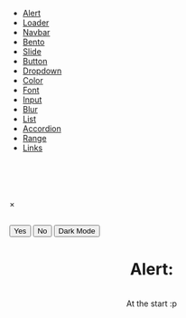 <!DOCTYPE html>
<html lang="en">
<head>
  <meta charset="UTF-8">
  <meta name="viewport" content="width=device-width, initial-scale=1">
  <link rel="stylesheet" href="https://raw.githack.com/JokeFat/modernity/main/css/stylify2fix.css"></link>
<nav class="navbar" bg="grayscale30">
    <div class="container">
      <ul class="nav-list">
        <li class="nav-item"><a href="#a" class="nav-link">Alert</a></li>
        <li class="nav-item"><a href="#l" class="nav-link">Loader</a></li>
        <li class="nav-item"><a href="#n" class="nav-link">Navbar</a></li>
        <li class="nav-item"><a href="#b" class="nav-link">Bento</a></li>
        <li class="nav-item"><a href="#s" class="nav-link">Slide</a></li>
        <li class="nav-item"><a href="#u" class="nav-link">Button</a></li>
        <li class="nav-item"><a href="#d" class="nav-link">Dropdown</a></li>
        <li class="nav-item"><a href="#c" class="nav-link">Color</a></li>
        <li class="nav-item"><a href="#f" class="nav-link">Font</a></li>
        <li class="nav-item"><a href="#i" class="nav-link">Input</a></li>
        <li class="nav-item"><a href="#bb" class="nav-link">Blur</a></li>
        <li class="nav-item"><a href="#ll" class="nav-link">List</a></li>
        <li class="nav-item"><a href="#aa" class="nav-link">Accordion</a></li>
        <li class="nav-item"><a href="#r" class="nav-link">Range</a></li>
        <li class="nav-item"><a href="#li" class="nav-link">Links</a></li>
      </ul>
    </div>
</nav>
</head>
<body bg="grayscale1">
<br />
<br />
<br />
<br />
<!--Alert-->
<link href="https://raw.githack.com/JokeFat/modernity/main/css/style.css" rel="stylesheet">
  <div class="modal" id="myModal">
    <div class="modal-content" id="modalContent">
      <span class="close" onclick="closeModal()">&times;</span>
      <h2 id="modalTitle"></h2>
      <p id="modalText"></p>
      <div class="modal-buttons">
        <button onclick="onYes()">Yes</button>
        <button onclick="onNo()">No</button>
        <button onclick="toggleDarkMode()" >Dark Mode</button>
      </div>
    </div>
  </div>
  <script src="https://raw.githack.com/JokeFat/modernity/main/js/script.js"></script>
  <script>
    setModalContent("Stylify.CSS", "Alpha launch of Stylify.CSS!");
  </script>
  <center>
<div class="bento-grid" bg="grayscale30" id="a" style="border-radius:10px;width:90%;overflow-y:hidden;overflow-x:auto" cg="grayscale1">
<h1 cg="pink30">Alert:</h1>
<p style="margin-top:35px">At the start :p</p>
</div>
</center>
<!--Load-->
<center>
<br />
<br />
<div class="loading-overlay" id="loadingOverlay">
    <div class="loading-spinner"></div>
  </div>
  <script>const navLinks = document.querySelectorAll('.nav-link');
    const loadingOverlay = document.getElementById('loadingOverlay');

    navLinks.forEach(link => {
      link.addEventListener('click', (e) => {
        e.preventDefault();
        loadingOverlay.classList.add('loading');
        const targetId = link.getAttribute('href').substring(1);
        const targetSection = document.getElementById(targetId);

        if (targetSection) {
          window.scrollTo({
            top: targetSection.offsetTop - 50,
            behavior: 'smooth'
          });

          setTimeout(() => {
            loadingOverlay.classList.remove('loading');
          }, 600);
        }
      });
    });

    window.addEventListener('load', () => {
      loadingOverlay.classList.add('loading');
      setTimeout(() => {
        loadingOverlay.classList.remove('loading');
      }, 2000);
    });</script>
    <div class="bento-grid" bg="grayscale30" cg="grayscale1" id="l" style="border-radius:10px;width:90%;overflow-y:hidden;overflow-x:auto">
    <center><h1 cg="pink30">Loader:</h1></center>
    <p style="margin-top:35px">At the start of the code again!</p>
    </div>
<!--Navbar-->
<br />
<br />
<div class="bento-grid" bg="grayscale30" style="border-radius:10px;width:90%;overflow-y:hidden;overflow-x:auto" id="n">
 <h1 cg="pink30">Navbar:</h1>
    <nav style="background:rgba(110, 0, 209, 0.17);box-shadow:0 8px 32px 0 rgba(31, 38, 135, 0);backdrop-filter:blur(12.1px);border:.5px solid rgba(255, 255, 255, 0.2);" cg="grayscale1"><p style="margin-top:35px">Looks better at the start of the code...</p></nav>
    </div>
    <br />
    <br />
<!--Bento-->
<div class="bento-grid" bg="grayscale30" style="border-radius:10px; width:90%;overflow-y:hidden;overflow-x:auto" id="b">
    <h1 cg="pink30">Bento:</h1>
    <br />
    <div class="bento-cell" bg="grayscale1">
            <div class="content">
                <h2 font="serif" grad="fire-and-ice">Bento Cell 1</h2>
                <u><p>Lorem ipsum dolor sit amet, consectetur adipiscing elit.</p></u>
            </div>
        </div>
        <div class="bento-cell" bg="grayscale1">
            <div class="content">
                <h2 font="palatino" grad="ocean-wave">Bento Cell 2</h2>
                <u><p>Nulla facilisi. Phasellus bibendum magna vel magna dapibus, ut tincidunt arcu dictum.</p></u>
            </div>
        </div>
        <div class="bento-cell" bg="grayscale1">
            <div class="content">
                <h2 font="times" grad="cotton-candy">Bento Cell 3</h2>
                <u><p>Pellentesque habitant morbi tristique senectus et netus et malesuada fames ac turpis egestas.</p></u>
            </div>
        </div>
        <br />
    </div>
    <br />
    <br />
<!--Slide-->
<div class="bento-grid" bg="grayscale30" style="border-radius:10px; width:90%;" id="s">
    <h1 cg="pink30">Slides:</h1>
    <br />
    <div class="slider-container">
        <input type="radio" name="slide" id="slide1" checked>
        <input type="radio" name="slide" id="slide2">
        <input type="radio" name="slide" id="slide3">
        <input type="radio" name="slide" id="slide4">
        <div class="slides">
            <div class="slide" grad="sapphire-skies">
                <h2 grad="sapphire-skies">Slide 1</h2>
                <p grad="sapphire-skies">Lorem ipsum dolor sit amet, consectetur adipiscing elit.</p>
            </div>
            <div class="slide" grad="rose-blush">
                <h2 grad="rose-blush">Slide 2</h2>
                <p grad="rose-blush">Nulla facilisi. Phasellus bibendum magna vel magna dapibus.</p>
            </div>
            <div class="slide" grad="leafy-greens">
                <h2 grad="leafy-greens">Slide 3</h2>
                <p grad="leafy-greens">Pellentesque habitant morbi tristique senectus et netus et malesuada fames ac turpis egestas.</p>
            </div>
            <div class="slide" grad="twilight-forest">
                <h2 grad="twilight-forest">Slide 4</h2>
                <p grad="twilight-forest">Suspendisse potenti. Ut malesuada sapien vel justo fermentum ultrices.</p>
            </div>
        </div>
        <div class="slider-nav">
            <label for="slide1"></label>
            <label for="slide2"></label>
            <label for="slide3"></label>
            <label for="slide4"></label>
        </div>
    </div>
    </div>
    <br />
    <br />
<!--Button-->
<div class="bento-grid" bg="grayscale30" style="border-radius:10px; width:90%;" id="u">
    <h1 cg="pink30">Buttons:</h1>
    <div class="bento-grid" bg="black" style="border-radius:10px;">
    <button grad="sunset-blaze">Click Me</button> 
<button>Click Me</button> 
<button grad="dreamy-night">Click Me</button>
    </div>
</div>
    <br />
    <br />
<!--Dropdown-->
</center>
<div class="bento-grid" bg="grayscale30" style="border-radius:10px; width:90%;" id="d">
    <center><h1 cg="pink30">Dropdowns:</h1></center>
  <div class="dropdown"> 
  <button class="dropbtn" style="margin-top:25px" bg="red5">Dropdown</button>
   <button class="dropbtn" style="margin-top:25px" bg="red5">Dropdown</button>
  <div id="tdr">
    <a href="#">Link 1</a>
    <a href="#">Link 2</a>
    <a href="#">Link 3</a>
    </div>
    </div>
    </div>
    <br />
    <br />
<!--Colors-->
<center>
  <div class="bento-grid" bg="grayscale30" style="border-radius:10px; width:90%;">
    <center><h1 cg="pink30" id="c">Colors:</h1><h2 cg="pink30">(bg=""/cg="")</h2></center>
    <!--Red-->
      <div class="bento-cell" cg="grayscale1" style="border-radius:5px;"><div bg="grayscale1" style="overflow-y: auto; overflow-x: hidden;"><h1 cg="grayscale30"><center>[Red]</center></h1><div bg="red1" style="border-radius:3px;"><h2 style="margin-top:-10px;"><center>red1</center><br /><br /><br /><br /></h2></div></div><br /><br /><div bg="red2" style="border-radius:3px;"><h2 style="margin-top:-10px;"><center>red2</center><br /><br /><br /><br /></h2></div><br /><br /><div bg="red3" style="border-radius:3px;"><h2 style="margin-top:-10px;"><center>red3</center><br /><br /><br /><br /></h2></div><br /><br /><div bg="red4" style="border-radius:3px;"><h2 style="margin-top:-10px;"><center>red4</center><br /><br /><br /><br /></h2></div><br /><br /><div bg="red5" style="border-radius:3px;"><h2 style="margin-top:-10px;"><center>red5</center><br /><br /><br /><br /></h2></div><br /><br /><div bg="red6" style="border-radius:3px;"><h2 style="margin-top:-10px;"><center>red6</center><br /><br /><br /><br /></h2></div><br /><br /><div bg="red7" style="border-radius:3px;"><h2 style="margin-top:-10px;"><center>red7</center><br /><br /><br /><br /></h2></div><br /><br /><div bg="red8" style="border-radius:3px;"><h2 style="margin-top:-10px;"><center>red8</center><br /><br /><br /><br /></h2></div><br /><br /><div bg="red9" style="border-radius:3px;"><h2 style="margin-top:-10px;"><center>red9</center><br /><br /><br /><br /></h2></div><br /><br /><div bg="red10" style="border-radius:3px;"><h2 style="margin-top:-10px;"><center>red10</center><br /><br /><br /><br /></h2></div><br /><br /><div bg="red11" style="border-radius:3px;"><h2 style="margin-top:-10px;"><center>red11</center><br /><br /><br /><br /></h2></div><br /><br /><div bg="red12" style="border-radius:3px;"><h2 style="margin-top:-10px;"><center>red12</center><br /><br /><br /><br /></h2></div><br /><br /><div bg="red13" style="border-radius:3px;"><h2 style="margin-top:-10px;"><center>red13</center><br /><br /><br /><br /></h2></div><br /><br /><div bg="red14" style="border-radius:3px;"><h2 style="margin-top:-10px;"><center>red14</center><br /><br /><br /><br /></h2></div><br /><br /><div bg="red15" style="border-radius:3px;"><h2 style="margin-top:-10px;"><center>red15</center><br /><br /><br /><br /></h2></div><br /><br /><center><p>Up to 30!</p></center></div>
    <!--Blue-->
    <div class="bento-cell" cg="grayscale1" style="border-radius:5px;"><div bg="grayscale1" style="overflow-y: auto; overflow-x: hidden;"><h1 cg="grayscale30"><center>[Blue]</center></h1><div bg="blue1" style="border-radius:3px;"><h2 style="margin-top:-10px;"><center>blue1</center><br /><br /><br /><br /></h2></div></div><br /><br /><div bg="blue2" style="border-radius:3px;"><h2 style="margin-top:-10px;"><center>blue2</center><br /><br /><br /><br /></h2></div><br /><br /><div bg="blue3" style="border-radius:3px;"><h2 style="margin-top:-10px;"><center>blue3</center><br /><br /><br /><br /></h2></div><br /><br /><div bg="blue4" style="border-radius:3px;"><h2 style="margin-top:-10px;"><center>blue4</center><br /><br /><br /><br /></h2></div><br /><br /><div bg="blue5" style="border-radius:3px;"><h2 style="margin-top:-10px;"><center>blue5</center><br /><br /><br /><br /></h2></div><br /><br /><div bg="blue6" style="border-radius:3px;"><h2 style="margin-top:-10px;"><center>blue6</center><br /><br /><br /><br /></h2></div><br /><br /><div bg="blue7" style="border-radius:3px;"><h2 style="margin-top:-10px;"><center>blue7</center><br /><br /><br /><br /></h2></div><br /><br /><div bg="blue8" style="border-radius:3px;"><h2 style="margin-top:-10px;"><center>blue8</center><br /><br /><br /><br /></h2></div><br /><br /><div bg="blue9" style="border-radius:3px;"><h2 style="margin-top:-10px;"><center>blue9</center><br /><br /><br /><br /></h2></div><br /><br /><div bg="blue10" style="border-radius:3px;"><h2 style="margin-top:-10px;"><center>blue10</center><br /><br /><br /><br /></h2></div><br /><br /><div bg="blue11" style="border-radius:3px;"><h2 style="margin-top:-10px;"><center>blue11</center><br /><br /><br /><br /></h2></div><br /><br /><div bg="blue12" style="border-radius:3px;"><h2 style="margin-top:-10px;"><center>blue12</center><br /><br /><br /><br /></h2></div><br /><br /><div bg="blue13" style="border-radius:3px;"><h2 style="margin-top:-10px;"><center>blue13</center><br /><br /><br /><br /></h2></div><br /><br /><div bg="blue14" style="border-radius:3px;"><h2 style="margin-top:-10px;"><center>blue14</center><br /><br /><br /><br /></h2></div><br /><br /><div bg="blue15" style="border-radius:3px;"><h2 style="margin-top:-10px;"><center>blue15</center><br /><br /><br /><br /></h2></div><br /><br /><center><p>Up to 30!</p></center></div>
    <!--Green-->
    <div class="bento-cell" cg="grayscale1" style="border-radius:5px;"><div bg="grayscale1" style="overflow-y: auto; overflow-x: hidden;"><h1 cg="grayscale30"><center>[Green]</center></h1><div bg="green1" style="border-radius:3px;"><h2 style="margin-top:-10px;"><center>green1</center><br /><br /><br /><br /></h2></div></div><br /><br /><div bg="green2" style="border-radius:3px;"><h2 style="margin-top:-10px;"><center>green2</center><br /><br /><br /><br /></h2></div><br /><br /><div bg="green3" style="border-radius:3px;"><h2 style="margin-top:-10px;"><center>green3</center><br /><br /><br /><br /></h2></div><br /><br /><div bg="green4" style="border-radius:3px;"><h2 style="margin-top:-10px;"><center>green4</center><br /><br /><br /><br /></h2></div><br /><br /><div bg="green5" style="border-radius:3px;"><h2 style="margin-top:-10px;"><center>green5</center><br /><br /><br /><br /></h2></div><br /><br /><div bg="green6" style="border-radius:3px;"><h2 style="margin-top:-10px;"><center>green6</center><br /><br /><br /><br /></h2></div><br /><br /><div bg="green7" style="border-radius:3px;"><h2 style="margin-top:-10px;"><center>green7</center><br /><br /><br /><br /></h2></div><br /><br /><div bg="green8" style="border-radius:3px;"><h2 style="margin-top:-10px;"><center>green8</center><br /><br /><br /><br /></h2></div><br /><br /><div bg="green9" style="border-radius:3px;"><h2 style="margin-top:-10px;"><center>green9</center><br /><br /><br /><br /></h2></div><br /><br /><div bg="green10" style="border-radius:3px;"><h2 style="margin-top:-10px;"><center>green10</center><br /><br /><br /><br /></h2></div><br /><br /><div bg="green11" style="border-radius:3px;"><h2 style="margin-top:-10px;"><center>green11</center><br /><br /><br /><br /></h2></div><br /><br /><div bg="green12" style="border-radius:3px;"><h2 style="margin-top:-10px;"><center>green12</center><br /><br /><br /><br /></h2></div><br /><br /><div bg="green13" style="border-radius:3px;"><h2 style="margin-top:-10px;"><center>green13</center><br /><br /><br /><br /></h2></div><br /><br /><div bg="green14" style="border-radius:3px;"><h2 style="margin-top:-10px;"><center>green14</center><br /><br /><br /><br /></h2></div><br /><br /><div bg="green15" style="border-radius:3px;"><h2 style="margin-top:-10px;"><center>green15</center><br /><br /><br /><br /></h2></div><br /><br /><center><p>Up to 30!</p></center></div>
    <!--Orange-->
    <div class="bento-cell" cg="grayscale1" style="border-radius:5px;"><div bg="grayscale1" style="overflow-y: auto; overflow-x: hidden;"><h1 cg="grayscale30"><center>[Orange]</center></h1><div bg="orange1" style="border-radius:3px;"><h2 style="margin-top:-10px;"><center>orange1</center><br /><br /><br /><br /></h2></div></div><br /><br /><div bg="orange2" style="border-radius:3px;"><h2 style="margin-top:-10px;"><center>orange2</center><br /><br /><br /><br /></h2></div><br /><br /><div bg="orange3" style="border-radius:3px;"><h2 style="margin-top:-10px;"><center>orange3</center><br /><br /><br /><br /></h2></div><br /><br /><div bg="orange4" style="border-radius:3px;"><h2 style="margin-top:-10px;"><center>orange4</center><br /><br /><br /><br /></h2></div><br /><br /><div bg="orange5" style="border-radius:3px;"><h2 style="margin-top:-10px;"><center>orange5</center><br /><br /><br /><br /></h2></div><br /><br /><div bg="orange6" style="border-radius:3px;"><h2 style="margin-top:-10px;"><center>orange6</center><br /><br /><br /><br /></h2></div><br /><br /><div bg="orange7" style="border-radius:3px;"><h2 style="margin-top:-10px;"><center>orange7</center><br /><br /><br /><br /></h2></div><br /><br /><div bg="orange8" style="border-radius:3px;"><h2 style="margin-top:-10px;"><center>orange8</center><br /><br /><br /><br /></h2></div><br /><br /><div bg="orange9" style="border-radius:3px;"><h2 style="margin-top:-10px;"><center>orange9</center><br /><br /><br /><br /></h2></div><br /><br /><div bg="orange10" style="border-radius:3px;"><h2 style="margin-top:-10px;"><center>orange10</center><br /><br /><br /><br /></h2></div><br /><br /><div bg="orange11" style="border-radius:3px;"><h2 style="margin-top:-10px;"><center>orange11</center><br /><br /><br /><br /></h2></div><br /><br /><div bg="orange12" style="border-radius:3px;"><h2 style="margin-top:-10px;"><center>orange12</center><br /><br /><br /><br /></h2></div><br 7/><br /><div bg="orange13" style="border-radius:3px;"><h2 style="margin-top:-10px;"><center>orange13</center><br /><br /><br /><br /></h2></div><br /><br /><div bg="orange14" style="border-radius:3px;"><h2 style="margin-top:-10px;"><center>orange14</center><br /><br /><br /><br /></h2></div><br /><br /><div bg="orange15" style="border-radius:3px;"><h2 style="margin-top:-10px;"><center>orange15</center><br /><br /><br /><br /></h2></div><br /><br /><center><p>Up to 18!</p></center></div>
    <!--Purple-->
    <div class="bento-cell" cg="grayscale1" style="border-radius:5px;"><div bg="grayscale1" style="overflow-y: auto; overflow-x: hidden;"><h1 cg="grayscale30"><center>[Purple]</center></h1><div bg="purple1" style="border-radius:3px;"><h2 style="margin-top:-10px;"><center>purple1</center><br /><br /><br /><br /></h2></div></div><br /><br /><div bg="purple2" style="border-radius:3px;"><h2 style="margin-top:-10px;"><center>purple2</center><br /><br /><br /><br /></h2></div><br /><br /><div bg="purple3" style="border-radius:3px;"><h2 style="margin-top:-10px;"><center>purple3</center><br /><br /><br /><br /></h2></div><br /><br /><div bg="purple4" style="border-radius:3px;"><h2 style="margin-top:-10px;"><center>purple4</center><br /><br /><br /><br /></h2></div><br /><br /><div bg="purple5" style="border-radius:3px;"><h2 style="margin-top:-10px;"><center>purple5</center><br /><br /><br /><br /></h2></div><br /><br /><div bg="purple6" style="border-radius:3px;"><h2 style="margin-top:-10px;"><center>purple6</center><br /><br /><br /><br /></h2></div><br /><br /><div bg="purple7" style="border-radius:3px;"><h2 style="margin-top:-10px;"><center>purple7</center><br /><br /><br /><br /></h2></div><br /><br /><div bg="purple8" style="border-radius:3px;"><h2 style="margin-top:-10px;"><center>purple8</center><br /><br /><br /><br /></h2></div><br /><br /><div bg="purple9" style="border-radius:3px;"><h2 style="margin-top:-10px;"><center>purple9</center><br /><br /><br /><br /></h2></div><br /><br /><div bg="purple10" style="border-radius:3px;"><h2 style="margin-top:-10px;"><center>purple10</center><br /><br /><br /><br /></h2></div><br /><br /><div bg="purple11" style="border-radius:3px;"><h2 style="margin-top:-10px;"><center>purple11</center><br /><br /><br /><br /></h2></div><br /><br /><div bg="purple12" style="border-radius:3px;"><h2 style="margin-top:-10px;"><center>purple12</center><br /><br /><br /><br /></h2></div><br /><br /><div bg="purple13" style="border-radius:3px;"><h2 style="margin-top:-10px;"><center>purple13</center><br /><br /><br /><br /></h2></div><br /><br /><div bg="purple14" style="border-radius:3px;"><h2 style="margin-top:-10px;"><center>purple14</center><br /><br /><br /><br
